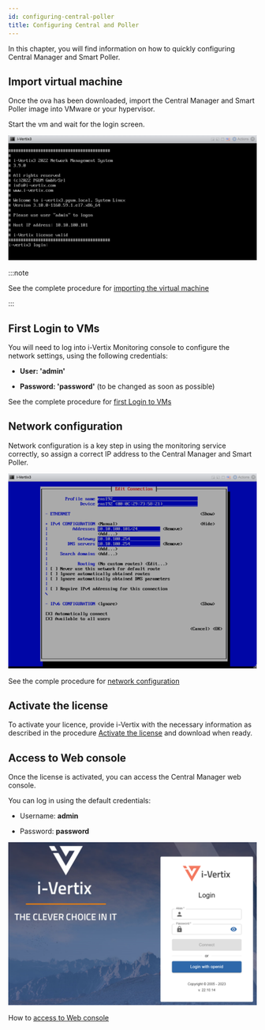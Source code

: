 ```yaml
---
id: configuring-central-poller
title: Configuring Central and Poller
---
```


In this chapter, you will find information on how to quickly configuring Central Manager and Smart Poller.

## Import virtual machine

Once the ova has been downloaded, import the Central Manager and Smart Poller image into VMware or your hypervisor.

Start the vm and wait for the login screen.

![First_login](../../assets/setup-startup-central-poller/first-login.png)


:::note

See the complete procedure for [importing the virtual machine](../../installation/setup-central-poller/import-virtual-appliance.md)

:::

## First Login to VMs

You will need to log into i-Vertix Monitoring console to configure the network settings, using the following credentials:

* **User: 'admin'**

* **Password: 'password'** (to be changed as soon as possible)

See the complete procedure for [first Login to VMs](../../installation/setup-central-poller/first-login.md)

## Network configuration

Network configuration is a key step in using the monitoring service correctly, so assign a correct IP address to the Central Manager and Smart Poller.

![NMTUI](../../assets/setup-startup-central-poller/nmtui.png)

See the comple procedure for [network configuration](../../installation/setup-central-poller/network-configuration.md)

## Activate the license

To activate your licence, provide i-Vertix with the necessary information as described in the procedure [Activate the license](../../installation/setup-central-poller/license.md) and download when ready.

## Access to Web console

Once the license is activated, you can access the Central Manager web console.

You can log in using the default credentials:

* Username: **admin**

* Password: **password**

![i-Vertix web login](../../assets/configuring-smart-poller/ivertix-web-login.png)

How to [access to Web console](../../installation/configuring-smart-poller/first-web-access.md)

